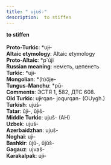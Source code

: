 ```yaml
---
title: " ujuš-"
description:  to stiffen
---
```

<p data-pagefind-weight="0.5">
<strong> to stiffen</strong><br><br>
<strong>Proto-Turkic</strong>:  *ujɨ-<br>
<strong>Altaic etymology</strong>:  Altaic etymology<br>
<strong> Proto-Altaic</strong>:  *p`ūji<br>
<strong>Russian meaning</strong>:  неметь, цепенеть<br>
<strong>Turkic</strong>:  *ujɨ-<br>
<strong>Mongolian</strong>:  *(h)öje-<br>
<strong>Tungus-Manchu</strong>:  *pū-<br>
<strong>Comments</strong>:  ЭСТЯ 1, 582, ДТС 608.<br>
<strong>Old Turkic</strong>:  ujɨrqan- joqurqan- (OUygh.)<br>
<strong>Turkish</strong>:  ujuš-<br>
<strong>Tatar</strong>:  ŭjɨ-, ŭjɨš-<br>
<strong>Middle Turkic</strong>:  ujuš- (AH)<br>
<strong>Uzbek</strong>:  ujuš-<br>
<strong>Azerbaidzhan</strong>:  ujuš-<br>
<strong>Noghai</strong>:  ujɨ-<br>
<strong>Bashkir</strong>:  ŭjŭ-, ŭjŭš-<br>
<strong>Gagauz</strong>:  ujvaš-<br>
<strong>Karakalpak</strong>:  ujɨ-<br>

</p>
